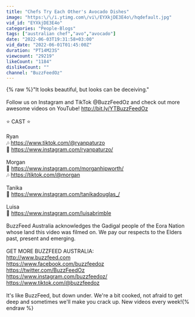 ```yaml
---
title: "Chefs Try Each Other's Avocado Dishes"
image: "https:\/\/i.ytimg.com\/vi\/EYXkjDE3E4o\/hqdefault.jpg"
vid_id: "EYXkjDE3E4o"
categories: "People-Blogs"
tags: ["australian chef","avo","avocado"]
date: "2022-06-03T19:31:58+03:00"
vid_date: "2022-06-01T01:45:00Z"
duration: "PT14M23S"
viewcount: "29219"
likeCount: "1184"
dislikeCount: ""
channel: "BuzzFeedOz"
---
```

{% raw %}&quot;It looks beautiful, but looks can be deceiving.&quot;<br /><br />Follow us on Instagram and TikTok @BuzzFeedOz and check out more awesome videos on YouTube! <a rel="nofollow" target="blank" href="http://bit.ly/YTBuzzFeedOz">http://bit.ly/YTBuzzFeedOz</a><br /><br />⭐️ CAST ⭐️<br /><br />Ryan<br />🎶 <a rel="nofollow" target="blank" href="https://www.tiktok.com/@ryanpaturzo">https://www.tiktok.com/@ryanpaturzo</a><br />📸 <a rel="nofollow" target="blank" href="https://www.instagram.com/ryanpaturzo/">https://www.instagram.com/ryanpaturzo/</a><br /><br />Morgan<br />📸 <a rel="nofollow" target="blank" href="https://www.instagram.com/morganhipworth/">https://www.instagram.com/morganhipworth/</a><br />🎶 <a rel="nofollow" target="blank" href="https://tiktok.com/@morgan">https://tiktok.com/@morgan</a><br /><br />Tanika<br />📸 <a rel="nofollow" target="blank" href="https://www.instagram.com/tanikadouglas_/">https://www.instagram.com/tanikadouglas_/</a><br /><br />Luisa<br />📸 <a rel="nofollow" target="blank" href="https://www.instagram.com/luisabrimble">https://www.instagram.com/luisabrimble</a><br /><br />BuzzFeed Australia acknowledges the Gadigal people of the Eora Nation whose land this video was filmed on. We pay our respects to the Elders past, present and emerging.<br /><br />GET MORE BUZZFEED AUSTRALIA:<br /><a rel="nofollow" target="blank" href="http://www.buzzfeed.com">http://www.buzzfeed.com</a><br /><a rel="nofollow" target="blank" href="https://www.facebook.com/buzzfeedoz">https://www.facebook.com/buzzfeedoz</a><br /><a rel="nofollow" target="blank" href="https://twitter.com/BuzzFeedOz">https://twitter.com/BuzzFeedOz</a><br /><a rel="nofollow" target="blank" href="https://www.instagram.com/buzzfeedoz/">https://www.instagram.com/buzzfeedoz/</a><br /><a rel="nofollow" target="blank" href="https://www.tiktok.com/@buzzfeedoz">https://www.tiktok.com/@buzzfeedoz</a><br /><br />It's like BuzzFeed, but down under. We're a bit cooked, not afraid to get deep and sometimes we'll make you crack up. New videos every week!{% endraw %}
